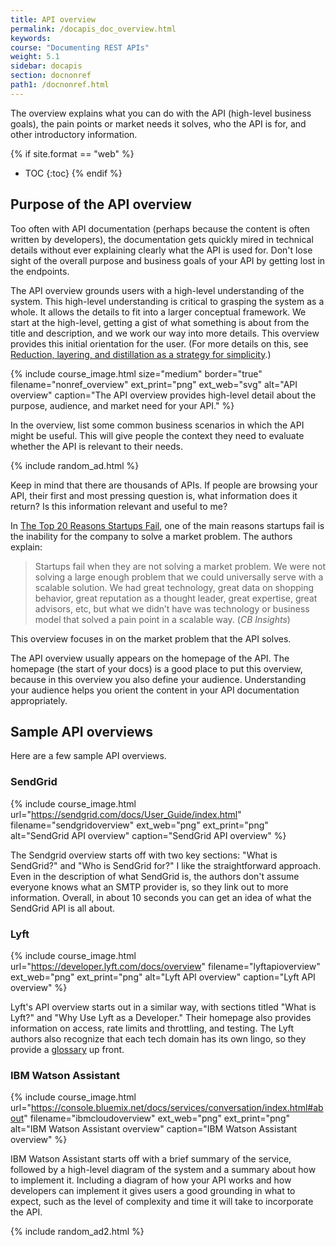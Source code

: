 ```yaml
---
title: API overview
permalink: /docapis_doc_overview.html
keywords:
course: "Documenting REST APIs"
weight: 5.1
sidebar: docapis
section: docnonref
path1: /docnonref.html
---
```


The overview explains what you can do with the API (high-level business goals), the pain points or market needs it solves, who the API is for, and other introductory information.

{% if site.format == "web" %}
* TOC
{:toc}
{% endif %}

## Purpose of the API overview

Too often with API documentation (perhaps because the content is often written by developers), the documentation gets quickly mired in technical details without ever explaining clearly what the API is used for. Don't lose sight of the overall purpose and business goals of your API by getting lost in the endpoints.

The API overview grounds users with a high-level understanding of the system. This high-level understanding is critical to grasping the system as a whole. It allows the details to fit into a larger conceptual framework. We start at the high-level, getting a gist of what something is about from the title and description, and we work our way into more details. This overview provides this initial orientation for the user. (For more details on this, see [Reduction, layering, and distillation as a strategy for simplicity](http://idratherbewriting.com/simplifying-complexity/reduction-layering-distillation.html).)

{% include course_image.html size="medium" border="true" filename="nonref_overview" ext_print="png" ext_web="svg" alt="API overview" caption="The API overview provides high-level detail about the purpose, audience, and market need for your API." %}

In the overview, list some common business scenarios in which the API might be useful. This will give people the context they need to evaluate whether the API is relevant to their needs.

{% include random_ad.html %}

Keep in mind that there are thousands of APIs. If people are browsing your API, their first and most pressing question is, what information does it return? Is this information relevant and useful to me?

In [The Top 20 Reasons Startups Fail](https://www.cbinsights.com/research/startup-failure-reasons-top/), one of the main reasons startups fail is the inability for the company to solve a market problem. The authors explain:

> Startups fail when they are not solving a market problem. We were not solving a large enough problem that we could universally serve with a scalable solution. We had great technology, great data on shopping behavior, great reputation as a thought leader, great expertise, great advisors, etc, but what we didn’t have was technology or business model that solved a pain point in a scalable way. (*CB Insights*)

This overview focuses in on the market problem that the API solves.

The API overview usually appears on the homepage of the API. The homepage (the start of your docs) is a good place to put this overview, because in this overview you also define your audience. Understanding your audience helps you orient the content in your API documentation appropriately.

## Sample API overviews

Here are a few sample API overviews.

### SendGrid

{% include course_image.html url="https://sendgrid.com/docs/User_Guide/index.html" filename="sendgridoverview" ext_web="png" ext_print="png" alt="SendGrid API overview" caption="SendGrid API overview" %}

The Sendgrid overview starts off with two key sections: "What is SendGrid?" and "Who is SendGrid for?" I like the straightforward approach. Even in the description of what SendGrid is, the authors don't assume everyone knows what an SMTP provider is, so they link out to more information. Overall, in about 10 seconds you can get an idea of what the SendGrid API is all about.

### Lyft

{% include course_image.html url="https://developer.lyft.com/docs/overview" filename="lyftapioverview" ext_web="png" ext_print="png" alt="Lyft API overview" caption="Lyft API overview" %}

Lyft's API overview starts out in a similar way, with sections titled "What is Lyft?" and "Why Use Lyft as a Developer." Their homepage also provides information on access, rate limits and throttling, and testing. The Lyft authors also recognize that each tech domain has its own lingo, so they provide a [glossary](docapis_glossary_section.html) up front.

### IBM Watson Assistant

{% include course_image.html url="https://console.bluemix.net/docs/services/conversation/index.html#about" filename="ibmcloudoverview" ext_web="png" ext_print="png" alt="IBM Watson Assistant overview" caption="IBM Watson Assistant overview" %}

IBM Watson Assistant starts off with a brief summary of the service, followed by a high-level diagram of the system and a summary about how to implement it. Including a diagram of how your API works and how developers can implement it gives users a good grounding in what to expect, such as the level of complexity and time it will take to incorporate the API.

{% include random_ad2.html %}
